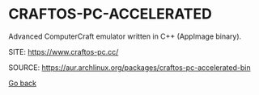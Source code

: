 # CRAFTOS-PC-ACCELERATED

 Advanced ComputerCraft emulator written in C++ (AppImage binary).

 SITE: https://www.craftos-pc.cc/

 SOURCE: https://aur.archlinux.org/packages/craftos-pc-accelerated-bin

 [Go back](https://portable-linux-apps.github.io/apps.html)
